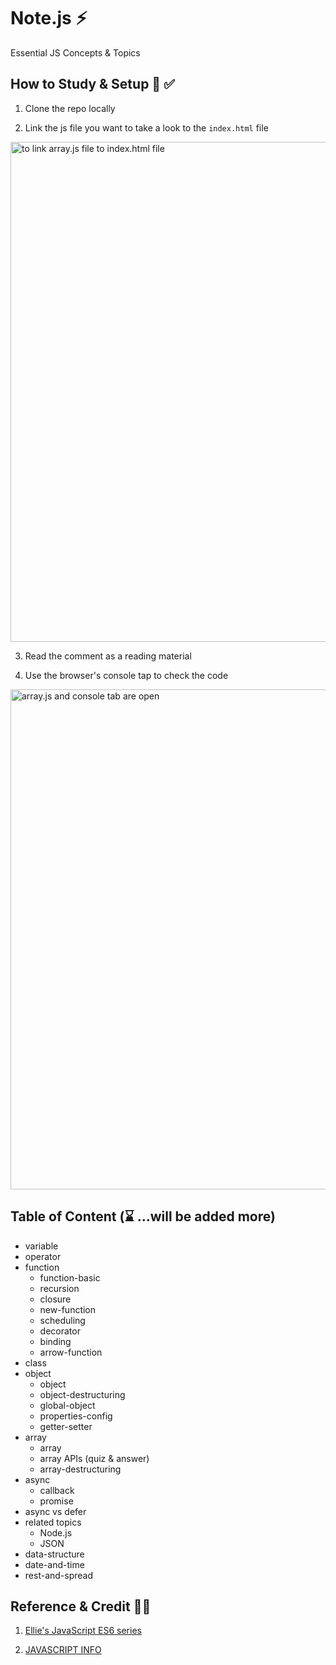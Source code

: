 # Note.js ⚡️

Essential JS Concepts & Topics


## How to Study & Setup 📖 ✅

1. Clone the repo locally

2. Link the js file you want to take a look to the `index.html` file

<img src="https://i.imgur.com/4IHxPhg.png " alt="to link array.js file to index.html file" width="800"/>

3. Read the comment as a reading material

4. Use the browser's console tap to check the code

<img src="https://i.imgur.com/mKpI0kl.png" alt="array.js and console tab are open" width="800"/>

## Table of Content (⌛ ...will be added more)

- variable
-  operator
-  function
   -  function-basic
   -  recursion
   -  closure
   -  new-function
   -  scheduling
   -  decorator
   -  binding
   -  arrow-function
-  class
-  object
   -  object
   -  object-destructuring
   -  global-object
   -  properties-config
   -  getter-setter
-  array
   -  array
   -  array APIs (quiz & answer)
   -  array-destructuring
-  async 
   - callback
   - promise
-  async vs defer 
-  related topics
   - Node.js
   -  JSON
-  data-structure
-  date-and-time
-  rest-and-spread


## Reference & Credit 👏🏼

1. [Ellie's JavaScript ES6 series](https://youtu.be/wcsVjmHrUQg) 

2. [JAVASCRIPT INFO](https://javascript.info/)

